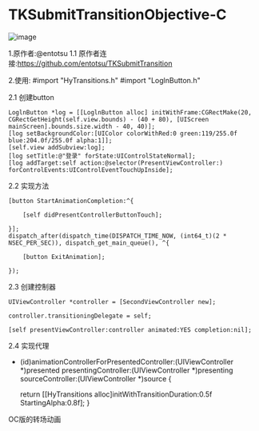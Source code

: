 # TKSubmitTransitionObjective-C

![image](https://raw.githubusercontent.com/wwdc14/TKSubmitTransitionObjective-C/master/Untitled.gif)

1.原作者:@entotsu
1.1 原作者连接:https://github.com/entotsu/TKSubmitTransition


2.使用:
#import "HyTransitions.h"
#import "LoglnButton.h"

2.1 创建button

    LoglnButton *log = [[LoglnButton alloc] initWithFrame:CGRectMake(20, CGRectGetHeight(self.view.bounds) - (40 + 80), [UIScreen mainScreen].bounds.size.width - 40, 40)];
    [log setBackgroundColor:[UIColor colorWithRed:0 green:119/255.0f blue:204.0f/255.0f alpha:1]];
    [self.view addSubview:log];
    [log setTitle:@"登录" forState:UIControlStateNormal];
    [log addTarget:self action:@selector(PresentViewController:) forControlEvents:UIControlEventTouchUpInside];
 
 2.2 实现方法
    
    [button StartAnimationCompletion:^{
        
        [self didPresentControllerButtonTouch];

    }];
    dispatch_after(dispatch_time(DISPATCH_TIME_NOW, (int64_t)(2 * NSEC_PER_SEC)), dispatch_get_main_queue(), ^{
        
        [button ExitAnimation];
        
    });
    
 2.3 创建控制器

    UIViewController *controller = [SecondViewController new];
    
    controller.transitioningDelegate = self;
    
    [self presentViewController:controller animated:YES completion:nil];
 
 2.4 实现代理

- (id<UIViewControllerAnimatedTransitioning>)animationControllerForPresentedController:(UIViewController *)presented
                                                                  presentingController:(UIViewController *)presenting sourceController:(UIViewController *)source
{
    
    return [[HyTransitions alloc]initWithTransitionDuration:0.5f StartingAlpha:0.8f];
}

OC版的转场动画
